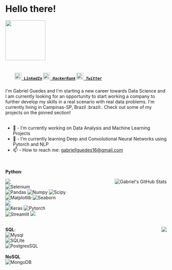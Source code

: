 # Hello there!
<img align = "left" src="https://media4.giphy.com/media/xTiIzJSKB4l7xTouE8/giphy.gif?cid=ecf05e47bvstufr8gnn94iqqxsjd4wx4tnsep1le0omh5h76&rid=giphy.gif&ct=g" width="125px" height="125px"/>
<br><br><br>
<br><br><br>
<h5 align="left">
  <code><br><br>
    <a href="https://www.linkedin.com/in/gabriel-guedes-6b557785/" title="LinkedIn"><img width="22" src="https://github.com/zumrudu-anka/zumrudu-anka/blob/master/images/linkedin.svg"> LinkedIn</a></code>
  <code><a href="https://www.hackerrank.com/gabriellguedes16" title="HackerRank Profile"><img width="22" src="https://github.com/zumrudu-anka/zumrudu-anka/blob/master/images/hackerrank.png"> HackerRank</a></code>
  <code><a href="https://twitter.com/GrabielGuedes" title="Twitter"><img width="22" src="https://user-images.githubusercontent.com/75858458/163425318-d13884d9-3796-4c77-8016-59f714ae5af1.png"> Twitter</a></code>
</h5>
I'm Gabriel Guedes and I'm starting a new career towards Data Science and I am currently looking for an opportunity to start working a company to further develop my skills in a real scenario with real data problems. I'm currently living in Campinas-SP, Brazil :brazil:. Check out some of my projects on the pinned section!
<br><br>

- 🔭 - I’m currently working on Data Analysis and Machine Learning Projects 
- 🌱 - I’m currently learning Deep and Convolutional Neural Networks using Pytorch and NLP 
- 📫 - How to reach me: gabriellguedes16@gmail.com

<br>
  
 **Python**:<br>
 
   <img align="right" src="https://github-readme-stats.vercel.app/api?username=GabrielG16&&show_icons=true&theme=tokyonight&line_height=27&v=5" alt="Gabriel's GitHub Stats" />
   
  <img src="https://img.shields.io/badge/-Python%203-black?style=flat&logo=python&logoColor=white"><br> 
  ![Selenium](https://img.shields.io/badge/-Selenium-663300?style=flat&logo=selenium&logoColor=white)<br>
  ![Pandas](https://img.shields.io/badge/-Pandas-150458?style=flat&logo=Pandas)
  ![Numpy](https://img.shields.io/badge/-Numpy%20-orange?style=flat&logo=numpy&logoColor=white)
  ![Scipy](https://img.shields.io/badge/-Scipy-blue?style=flat&logo=Scipy&logoColor=white) <br>
  ![Matplotlib](https://img.shields.io/badge/-Matplotlib-FF0000?style=flat&logo=Matplotlib&logoColor=white)
  ![Seaborn](https://img.shields.io/badge/-Seaborn%20-D00000?style=flat) <br>
  <img src="https://img.shields.io/badge/-Machine%20Learning-102230?style=flat&logo=scikitlearn&logoColor=white"><br>
  ![Keras](https://img.shields.io/badge/-Keras-0000FF?style=flat&logo=tensorflow&logoColor=white)
  ![Pytorch](https://img.shields.io/badge/-Pytorch-0000FF?style=flat&logo=pytorch&logoColor=white)<br>
  ![Streamlit](https://img.shields.io/badge/-Streamlit-0d7963?style=flat&logo=streamlit&logoColor=white)
  <img src="https://img.shields.io/badge/-Flask-0d7963?style=flat&logo=flask&logoColor=white"> 
  
   <a align = "right" href="https://github.com/GabrielG16"><br>
  <img align="right" src="https://github-readme-stats.vercel.app/api/top-langs/?username=GabrielG16&theme=tokyonight&hide=glsl,python" />
</a>
 **SQL**:<br>
 ![Mysql](https://img.shields.io/badge/-MySQL-999900?style=flat&logo=mysql&logoColor=white) <br>
 ![SQLite](https://img.shields.io/badge/-SQLite-999900?style=flat&logo=sqlite&logoColor=white) <br>
 ![PostgresSQL](https://img.shields.io/badge/-PostgresSQL-999900?style=flat&logo=postgresql&logoColor=white) <br><br>
**NoSQL**<br>
 ![MongoDB](https://img.shields.io/badge/-MongoDB-006600?style=flat&logo=mongodb&logoColor=white) <br>

<!--
**GabrielG16/GabrielG16** is a ✨ _special_ ✨ repository because its `README.md` (this file) appears on your GitHub profile.

Here are some ideas to get you started:

- 🔭 I’m currently working on ...
- 🌱 I’m currently learning ...
- 👯 I’m looking to collaborate on ...
- 🤔 I’m looking for help with ...
- 💬 Ask me about ...
- 📫 How to reach me: ...
- 😄 Pronouns: ...
- ⚡ Fun fact: ...
-->
